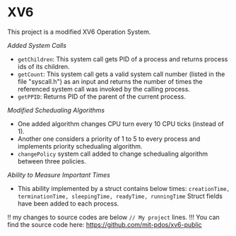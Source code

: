 # XV6
This project is a modified XV6 Operation System.

*Added System Calls*
* ```getChildren```: This system call gets PID of a process and returns process ids of its children.
* ```getCount```: This system call gets a valid system call number (listed in the file "syscall.h") as an input and returns the
number of times the referenced system call was invoked by the calling process.
* ```getPPID```: Returns PID of the parent of the current process.

*Modified Schedualing Algorithms*
* One added algorithm changes CPU turn every 10 CPU ticks (instead of 1).
* Another one considers a priority of 1 to 5 to every process and implements priority schedualing algorithm.
* ```changePolicy``` system call added to change schedualing algorithm between three policies.

*Ability to Measure Important Times*
* This ability implemented by a struct contains below times:
```creationTime, terminationTime, sleepingTime, readyTime, runningTime```
Struct fields have been added to each process.


!! my changes to source codes are below ```// My project``` lines.
!!! You can find the source code here: https://github.com/mit-pdos/xv6-public
